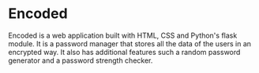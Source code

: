 # Encoded
Encoded is a web application built with HTML, CSS and Python's flask module. It is a password manager that stores all the data of the users in an encrypted way. It also has additional features such a random password generator and a password strength checker.
